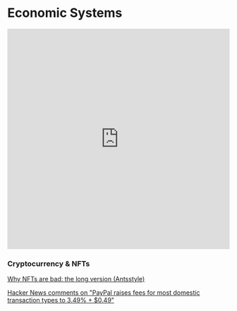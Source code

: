 # Economic Systems

<iframe width="100%" height="500" src="https://www.youtube.com/embed/hactcmhVS1w" title="YouTube video player" frameborder="0" allow="accelerometer; autoplay; clipboard-write; encrypted-media; gyroscope; picture-in-picture" allowfullscreen></iframe>

### Cryptocurrency & NFTs

[Why NFTs are bad: the long version (Antsstyle)](https://antsstyle.medium.com/why-nfts-are-bad-the-long-version-2c16dae145e2)



[Hacker News comments on "PayPal raises fees for most domestic transaction types to 3.49% + $0.49"](https://news.ycombinator.com/item?id=28755702) 



<!-- https://www.youtube.com/watch?v=7m1dcWlK0V8 -->
